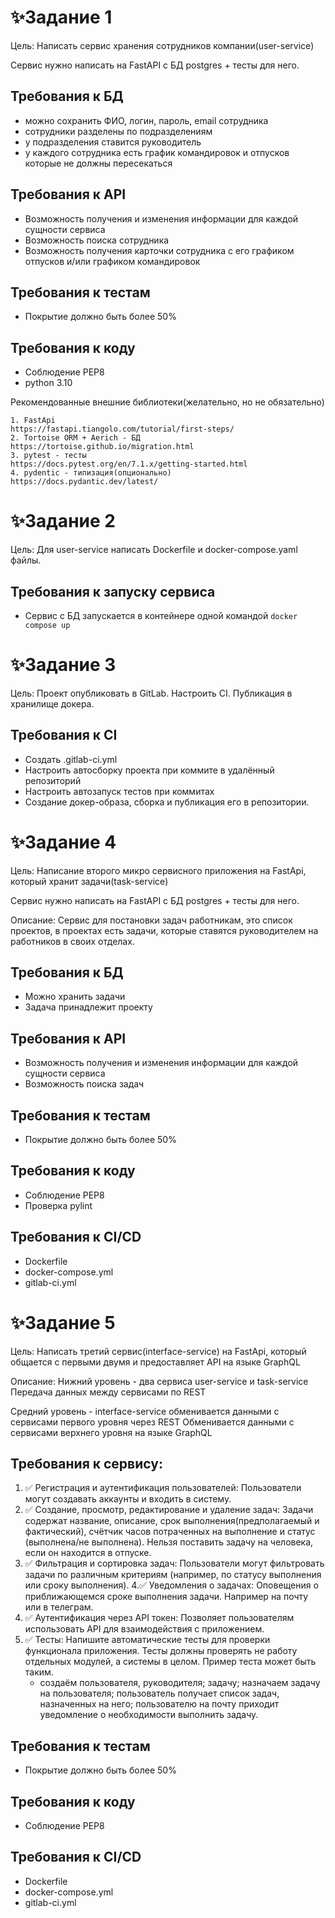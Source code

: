 # ✨Задание 1
Цель: Написать сервис хранения сотрудников компании(user-service)

Сервис нужно написать на FastAPI с БД postgres + тесты для него.

## Требования к БД
   - можно сохранить ФИО, логин, пароль, email сотрудника
   - сотрудники разделены по подразделениям
   - у подразделения ставится руководитель
   - у каждого сотрудника есть график командировок и отпусков которые не должны пересекаться

## Требования к API
   - Возможность получения и изменения информации для каждой сущности сервиса
   - Возможность поиска сотрудника
   - Возможность получения карточки сотрудника с его графиком отпусков и/или 
   графиком командировок

## Требования к тестам
   - Покрытие должно быть более 50%

## Требования к коду
   - Соблюдение PEP8
   - python 3.10

Рекомендованные внешние библиотеки(желательно, но не обязательно)
```
1. FastApi
https://fastapi.tiangolo.com/tutorial/first-steps/
2. Tortoise ORM + Aerich - БД
https://tortoise.github.io/migration.html
3. pytest - тесты
https://docs.pytest.org/en/7.1.x/getting-started.html
4. pydentic - типизация(опционально)
https://docs.pydantic.dev/latest/
```



# ✨Задание 2
Цель: Для user-service написать Dockerfile и docker-compose.yaml файлы.

## Требования к запуску сервиса
   - Сервис с БД запускается в контейнере одной командой ```docker compose up```



# ✨Задание 3
Цель:  Проект опубликовать в GitLab. Настроить CI. Публикация в хранилище докера.

## Требования к CI
   - Создать .gitlab-ci.yml
   - Настроить автосборку проекта при коммите в удалённый репозиторий
   - Настроить автозапуск тестов при коммитах
   - Создание докер-образа, сборка и публикация его в репозитории.



# ✨Задание 4
Цель: Написание второго микро сервисного приложения на FastApi, который хранит задачи(task-service)

Сервис нужно написать на FastAPI с БД postgres + тесты для него.

Описание: Сервис для постановки задач работникам, это список проектов, в проектах есть задачи, которые ставятся руководителем на работников в своих отделах.

## Требования к БД
   - Можно хранить задачи
   - Задача принадлежит проекту

## Требования к API
   - Возможность получения и изменения информации для каждой сущности сервиса
   - Возможность поиска задач

## Требования к тестам
   - Покрытие должно быть более 50%

## Требования к коду
   - Соблюдение PEP8
   - Проверка pylint

## Требования к CI/CD
   - Dockerfile
   - docker-compose.yml
   - gitlab-ci.yml



# ✨Задание 5

Цель: Написать третий сервис(interface-service) на FastApi, который общается с первыми двумя и предоставляет API на языке GraphQL

Описание: 
Нижний уровень - два сервиса user-service и task-service
Передача данных между сервисами по REST

Средний уровень - interface-service
обменивается данными с сервисами первого уровня через REST
Обменивается данными с сервисами верхнего уровня на языке GraphQL

## Требования к сервису:
   1. ✅ Регистрация и аутентификация пользователей: Пользователи могут создавать аккаунты и входить в систему.
   2. ✅ Создание, просмотр, редактирование и удаление задач: Задачи содержат название, описание, срок выполнения(предполагаемый и фактический), счётчик часов потраченных на выполнение и статус (выполнена/не выполнена).
Нельзя поставить задачу на человека, если он находится в отпуске.
   3. ✅ Фильтрация и сортировка задач: Пользователи могут фильтровать задачи по различным критериям (например, по статусу выполнения или сроку выполнения).
   4.✅ Уведомления о задачах: Оповещения о приближающемся сроке выполнения задачи.
 Например на почту или в телеграм.
   5. ✅ Аутентификация через API токен: Позволяет пользователям использовать API для взаимодействия с приложением.
   6. ✅ Тесты: Напишите автоматические тесты для проверки функционала приложения. Тесты должны проверять не работу отдельных модулей, а системы в целом.
      Пример теста может быть таким.
         - создаём пользователя, руководителя; задачу; назначаем задачу на пользователя; пользователь получает список задач, назначенных на него; пользователю на почту приходит уведомление о необходимости выполнить задачу.

## Требования к тестам
   - Покрытие должно быть более 50%

## Требования к коду
   - Соблюдение PEP8

## Требования к CI/CD
   - Dockerfile
   - docker-compose.yml
   - gitlab-ci.yml
